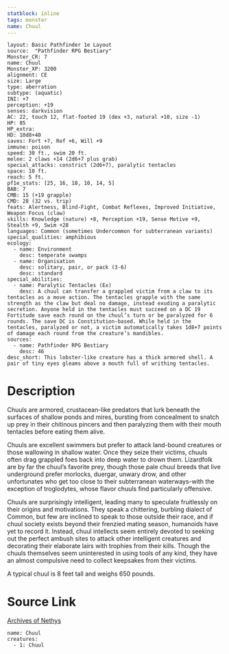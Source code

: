 ```yaml
---
statblock: inline
tags: monster
name: Chuul
---
```

```statblock
layout: Basic Pathfinder 1e Layout
source:  "Pathfinder RPG Bestiary"
Monster_CR: 7
name: Chuul
Monster_XP: 3200
alignment: CE
size: Large
type: aberration
subtype: (aquatic)
INI: +7
perception: +19
senses: darkvision
AC: 22, touch 12, flat-footed 19 (dex +3, natural +10, size -1)
HP: 85
HP_extra: 
HD: 10d8+40
saves: Fort +7, Ref +6, Will +9
immune: poison
speed: 30 ft., swim 20 ft.
melee: 2 claws +14 (2d6+7 plus grab)
special_attacks: constrict (2d6+7), paralytic tentacles
space: 10 ft.
reach: 5 ft.
pf1e_stats: [25, 16, 18, 10, 14, 5]
BAB: 7
CMB: 15 (+19 grapple)
CMD: 28 (32 vs. trip)
feats: Alertness, Blind-Fight, Combat Reflexes, Improved Initiative, Weapon Focus (claw)
skills: Knowledge (nature) +8, Perception +19, Sense Motive +9, Stealth +9, Swim +28
languages: Common (sometimes Undercommon for subterranean variants)
special_qualities: amphibious
ecology:
  - name: Environment
    desc: temperate swamps
  - name: Organisation
    desc: solitary, pair, or pack (3-6)
    desc: standard
special_abilities:
  - name: Paralytic Tentacles (Ex)
    desc: A chuul can transfer a grappled victim from a claw to its tentacles as a move action. The tentacles grapple with the same strength as the claw but deal no damage, instead exuding a paralytic secretion. Anyone held in the tentacles must succeed on a DC 19 Fortitude save each round on the chuul’s turn or be paralyzed for 6 rounds. The save DC is Constitution-based. While held in the tentacles, paralyzed or not, a victim automatically takes 1d8+7 points of damage each round from the creature’s mandibles.
sources:
  - name: Pathfinder RPG Bestiary
    desc: 46
desc_short: This lobster-like creature has a thick armored shell. A pair of tiny eyes gleams above a mouth full of writhing tentacles.
```
# Description
Chuuls are armored, crustacean-like predators that lurk beneath the surfaces of shallow ponds and mires, bursting from concealment to snatch up prey in their chitinous pincers and then paralyzing them with their mouth tentacles before eating them alive.

Chuuls are excellent swimmers but prefer to attack land-bound creatures or those wallowing in shallow water. Once they seize their victims, chuuls often drag grappled foes back into deep water to drown them. Lizardfolk are by far the chuul’s favorite prey, though those pale chuul breeds that live underground prefer morlocks, duergar, unwary drow, and other unfortunates who get too close to their subterranean waterways-with the exception of troglodytes, whose flavor chuuls find particularly offensive.

Chuuls are surprisingly intelligent, leading many to speculate fruitlessly on their origins and motivations. They speak a chittering, burbling dialect of Common, but few are inclined to speak to those outside their race, and if chuul society exists beyond their frenzied mating season, humanoids have yet to record it. Instead, chuul intellects seem entirely devoted to seeking out the perfect ambush sites to attack other intelligent creatures and decorating their elaborate lairs with trophies from their kills. Though the chuuls themselves seem uninterested in using tools of any kind, they have an almost compulsive need to collect keepsakes from their victims.

A typical chuul is 8 feet tall and weighs 650 pounds.
# Source Link
[Archives of Nethys](https://aonprd.com/MonsterDisplay.aspx?ItemName=Chuul)
```encounter-table
name: Chuul
creatures:
  - 1: Chuul
```
